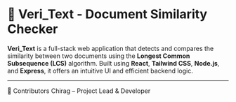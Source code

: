 # 🧾 Veri_Text - Document Similarity Checker

**Veri_Text** is a full-stack web application that detects and compares the similarity between two documents using the **Longest Common Subsequence (LCS)** algorithm. Built using **React**, **Tailwind CSS**, **Node.js**, and **Express**, it offers an intuitive UI and efficient backend logic.

---

🤝 Contributors
Chirag – Project Lead & Developer
